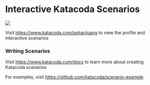 # Interactive Katacoda Scenarios

[![](http://shields.katacoda.com/katacoda/asharijuang/count.svg)](https://www.katacoda.com/asharijuang "Get your profile on Katacoda.com")

Visit https://www.katacoda.com/asharijuang to view the profile and interactive scenarios

### Writing Scenarios
Visit https://www.katacoda.com/docs to learn more about creating Katacoda scenarios

For examples, visit https://github.com/katacoda/scenario-example
